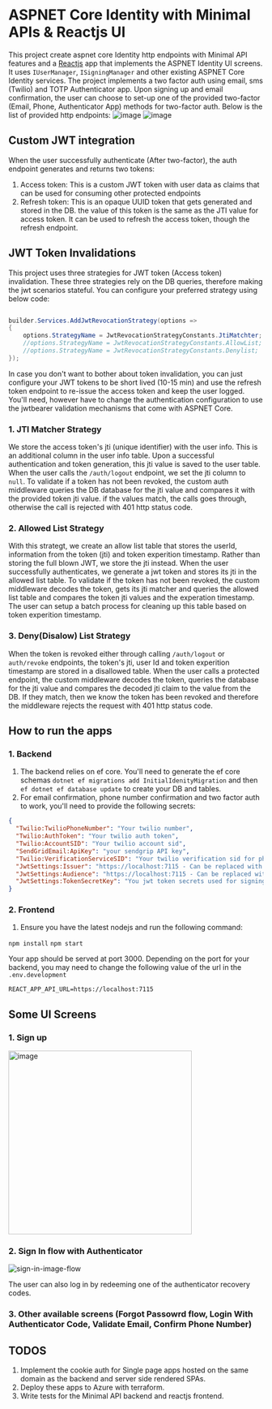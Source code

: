 # ASPNET Core Identity with Minimal APIs & Reactjs UI

This project create aspnet core Identity http endpoints with Minimal API features and a [Reactjs](https://github.com/rafikiassumani-msft/AuthPlayground/tree/main/IdentityMinimalAPIs/ClientApp/identity-with-jwt-app) app that implements the ASPNET Identity UI screens. It uses `IUserManager`, `ISigningManager` and other existing ASPNET Core Identity services.  The project implements a two factor auth using email, sms (Twilio) and TOTP Authenticator app. Upon signing up and email confirmation, the user can choose to set-up one of the provided two-factor (Email, Phone, Authenticator App) methods for two-factor auth. Below is the list of provided http endpoints:
![image](https://user-images.githubusercontent.com/87031580/194159455-3c215c4c-afdf-49de-9333-26a6b3e14bb1.png)
![image](https://user-images.githubusercontent.com/87031580/194159617-e3d95945-9b4f-462b-b5b6-bdc58f6f90f1.png)

## Custom JWT integration

When the user successfully authenticate (After two-factor), the auth endpoint generates and returns two tokens: 
1. Access token: This is a custom JWT token with user data as claims that can be used for consuming other protected endpoints
2. Refresh token: This is an opaque UUID token that gets generated and stored in the DB. the value of this token is the same as the JTI value for access token. It can be used to refresh the access token, though the refresh endpoint. 

## JWT Token Invalidations

This project uses three strategies for JWT token (Access token) invalidation. These three strategies rely on the DB queries, therefore making the jwt scenarios stateful. You can configure your preferred strategy using below code:

```C#

builder.Services.AddJwtRevocationStrategy(options =>
{
    options.StrategyName = JwtRevocationStrategyConstants.JtiMatchter;
    //options.StrategyName = JwtRevocationStrategyConstants.AllowList;
    //options.StrategyName = JwtRevocationStrategyConstants.Denylist;
});

```

In case you don't want to bother about token invalidation, you can just configure your JWT tokens to be short lived (10-15 min) and use the refresh token endpoint to re-issue the access token and keep the user logged. You'll need, however have to change the authentication configuration to use the jwtbearer validation mechanisms that come with ASPNET Core. 

### 1. JTI Matcher Strategy

We store the access token's jti (unique identifier) with the user info. This is an additional column in the user info table. Upon a successful authentication and token generation, this jti value is saved to the user table. When the user calls the `/auth/logout` endpoint, we set the jti column to `null`. To validate if a token has not been revoked, the custom auth middleware queries the DB database for the jti value and compares it with the provided token jti value. if the values match, the calls goes through, otherwise the call is rejected with 401 http status code.

### 2. Allowed List Strategy

With this strategt, we create an allow list table that stores the userId, information from the token (jti) and token experition timestamp. Rather than storing the full blown JWT, we store the jti instead. When the user successfully authenticates, we generate a jwt token and stores its jti in the allowed list table. To validate if the token has not been revoked, the custom middleware decodes the token, gets its jti matcher and queries the allowed list table and compares the token jti values and the experation timestamp. The user can setup a batch process for cleaning up this table based on token experition timestamp. 

### 3. Deny(Disalow) List Strategy

When the token is revoked either through calling `/auth/logout` or `auth/revoke` endpoints, the token's jti, user Id and token experition timestamp are stored in a disallowed table. When the user calls a protected endpoint, the custom middleware decodes the token, queries the database for the jti value and compares the decoded jti claim to the value from the DB. If they match, then we know the token has been revoked and therefore the middleware rejects the request with 401 http status code.

## How to run the apps

### 1. Backend

1. The backend relies on ef core. You'll need to generate the ef core schemas `dotnet ef migrations add InitialIdenityMigration` and then ` ef dotnet ef database update ` to create your DB and tables. 
2. For email confirmation, phone number confirmation and two factor auth to work, you'll need to provide the following secrets: 

```JSON
{
  "Twilio:TwilioPhoneNumber": "Your twilio number",
  "Twilio:AuthToken": "Your twilio auth token",
  "Twilio:AccountSID": "Your twilio account sid",
  "SendGridEmail:ApiKey": "your sendgrip API key",
  "Twilio:VerificationServiceSID": "Your twilio verification sid for phone number verifications",
  "JwtSettings:Issuer": "https://localhost:7115 - Can be replaced with your own",
  "JwtSettings:Audience": "https://localhost:7115 - Can be replaced with your own",
  "JwtSettings:TokenSecretKey": "You jwt token secrets used for signing the tokens"
}

```

### 2. Frontend

1. Ensure you have the latest nodejs and run the following command: 

`npm install`
`npm start`

Your app should be served at port 3000. Depending on the port for your backend, you may need to change the following value of the url in the `.env.development` 

`REACT_APP_API_URL=https://localhost:7115`

## Some UI Screens

### 1. Sign up 

<img width="362" alt="image" src="https://user-images.githubusercontent.com/87031580/194180123-a46556f5-b2c0-4570-aba6-7a5e8946ffca.png">

### 2. Sign In flow with Authenticator
![sign-in-image-flow](https://user-images.githubusercontent.com/87031580/194182152-02d302db-428f-4d9b-9608-27a786735819.png)

The user can also log in by redeeming one of the authenticator recovery codes.

### 3. Other available screens (Forgot Passowrd flow, Login With Authenticator Code, Validate Email, Confirm Phone Number)

## TODOS
 1. Implement the cookie auth for Single page apps hosted on the same domain as the backend and server side rendered SPAs. 
 2. Deploy these apps to Azure with terraform.
 3. Write tests for the Minimal API backend and reactjs frontend.
